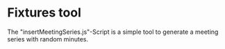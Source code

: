 # Fixtures tool

The "insertMeetingSeries.js"-Script is a simple tool to generate a meeting series with random minutes.
